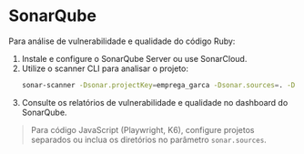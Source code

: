 # SonarQube

Para análise de vulnerabilidade e qualidade do código Ruby:

1. Instale e configure o SonarQube Server ou use SonarCloud.
2. Utilize o scanner CLI para analisar o projeto:
   ```bash
   sonar-scanner -Dsonar.projectKey=emprega_garca -Dsonar.sources=. -Dsonar.host.url=http://localhost:9000 -Dsonar.login=SEU_TOKEN
   ```
3. Consulte os relatórios de vulnerabilidade e qualidade no dashboard do SonarQube.

> Para código JavaScript (Playwright, K6), configure projetos separados ou inclua os diretórios no parâmetro `sonar.sources`.
